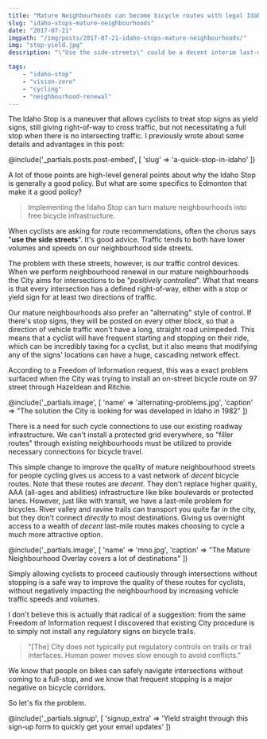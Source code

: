 ```yaml
---
title: "Mature Neighbourhoods can become bicycle routes with legal Idaho stops"
slug: "idaho-stops-mature-neighbourhoods"
date: "2017-07-21"
imgpath: "/img/posts/2017-07-21-idaho-stops-mature-neighbourhoods/"
img: "stop-yield.jpg"
description: "\"Use the side-streets\" could be a decent interim last-mile policy, if we eliminate some of the start-stopping"

tags: 
    - "idaho-stop"
    - "vision-zero"
    - "cycling"
    - "neighbourhood-renewal"
---
```


The Idaho Stop is a maneuver that allows cyclists to treat stop signs as yield signs, still giving right-of-way to cross
traffic, but not necessitating a full stop when there is no intersecting traffic. I previously wrote about some details and 
advantages in this post:

@include('_partials.posts.post-embed', [ 'slug' => 'a-quick-stop-in-idaho' ])

A lot of those points are high-level general points about why the Idaho Stop is generally a good policy. But what are some
specifics to Edmonton that make it a good policy?

> Implementing the Idaho Stop can turn mature neighbourhoods into free bicycle infrastructure.

When cyclists are asking for route recommendations, often the chorus says "**use the side streets**". It's good advice.
Traffic tends to both have lower volumes and speeds on our neighbourhood side streets.

The problem with these streets, however, is our traffic control devices. When we perform neighbourhood renewal in our
mature neighbourhoods the City aims for intersections to be "*positively controlled*". What that means is that every
intersection has a defined right-of-way, either with a stop or yield sign for at least two directions of traffic.

Our mature neighbourhoods also prefer an "alternating" style of control. If there's stop signs, they will be posted on every other block,
so that a direction of vehicle traffic won't have a long, straight road unimpeded. This means that a cyclist will have frequent
starting and stopping on their ride, which can be incredibly taxing for a cyclist, but it also means that modifying any of
the signs' locations can have a huge, cascading network effect.

According to a Freedom of Information request, this was a exact problem surfaced when the City was trying to install an on-street bicycle
route on 97 street through Hazeldean and Ritchie.

@include('_partials.image', [ 'name' => 'alternating-problems.jpg', 'caption' => "The solution the City is looking for was developed in Idaho in 1982" ])

There is a need for such cycle connections to use our existing roadway infrastructure. We can't install a protected grid everywhere,
so "filler routes" through existing neighbourhoods must be utilized to provide necessary connections for bicycle travel.

This simple change to improve the quality of mature neighbourhood streets for people cycling gives us access to a vast
network of *decent* bicycle routes. Note that these routes are *decent*. They don't replace higher quality, AAA (all-ages and abilities) infrastructure
like bike boulevards or protected lanes. However, just like with transit, we have a last-mile problem for bicycles. River valley and ravine trails
can transport you quite far in the city, but they don't connect *directly* to most destinations. Giving us overnight access to
a wealth of *decent* last-mile routes makes choosing to cycle a much more attractive option.

@include('_partials.image', [ 'name' => 'mno.jpg', 'caption' => "The Mature Neighbourhood Overlay covers a lot of destinations" ])

Simply allowing cyclists to proceed cautiously through intersections without stopping is a safe way to improve the quality
of these routes for cyclists, without negatively impacting the neighbourhood by increasing vehicle traffic speeds and volumes.

I don't believe this is actually that radical of a suggestion: from the same Freedom of Information request I discovered that existing City procedure
is to simply not install any regulatory signs on bicycle trails.

> "[The] City does not typically put regulatory controls on trails or trail interfaces. Human power moves slow enough to avoid conflicts."

We know that people on bikes can safely navigate intersections without coming to a full-stop, and we know that frequent stopping
is a major negative on bicycle corridors.

So let's fix the problem.

@include('_partials.signup', [ 'signup_extra' => 'Yield straight through this sign-up form to quickly get your email updates' ])
